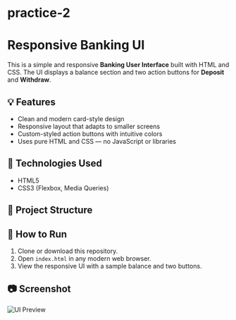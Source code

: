 # practice-2
# Responsive Banking UI

This is a simple and responsive **Banking User Interface** built with HTML and CSS. The UI displays a balance section and two action buttons for **Deposit** and **Withdraw**.

## 💡 Features

- Clean and modern card-style design
- Responsive layout that adapts to smaller screens
- Custom-styled action buttons with intuitive colors
- Uses pure HTML and CSS — no JavaScript or libraries

## 🚀 Technologies Used

- HTML5
- CSS3 (Flexbox, Media Queries)

## 📁 Project Structure


## 🧪 How to Run

1. Clone or download this repository.
2. Open `index.html` in any modern web browser.
3. View the responsive UI with a sample balance and two buttons.

## 📷 Screenshot

![UI Preview](Screenshot%202025-07-31%140735.png)


